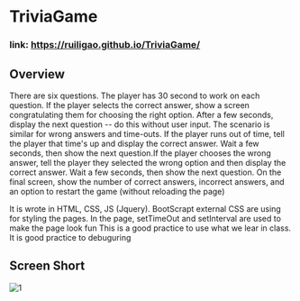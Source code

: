 # TriviaGame
### link:  https://ruiligao.github.io/TriviaGame/ 

## Overview

There are six questions. The player has 30 second to work on each question.
If the player selects the correct answer, show a screen congratulating them for choosing the right option. After a few seconds, display the next question -- do this without user input.
The scenario is similar for wrong answers and time-outs.
If the player runs out of time, tell the player that time's up and display the correct answer. Wait a few seconds, then show the next question.If the player chooses the wrong answer, tell the player they selected the wrong option and then display the correct answer. Wait a few seconds, then show the next question. On the final screen, show the number of correct answers, incorrect answers, and an option to restart the game (without reloading the page)

It is wrote in HTML, CSS, JS (Jquery). BootScrapt external CSS are using for styling the pages.
In the page, setTimeOut and setInterval are used to make the page look fun
This is a good practice to use what we lear in class.
It is good practice to debuguring 

## Screen Short

![1](https://user-images.githubusercontent.com/47795010/59473090-af5b2200-8df5-11e9-8da2-68e92e13ee8b.png)
